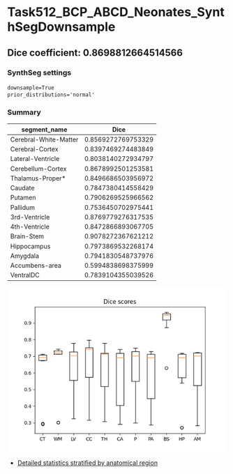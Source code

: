 Task512_BCP_ABCD_Neonates_SynthSegDownsample
=============================================

Dice coefficient: 0.8698812664514566
-----------------

### SynthSeg settings

    downsample=True
    prior_distributions='normal'

### Summary

| segment_name      | Dice |
| ----------- | ----------- |
| Cerebral-White-Matter | 0.8569272769753329 | 
| Cerebral-Cortex | 0.8397469274483849 |
| Lateral-Ventricle | 0.8038140272934797 |
| Cerebellum-Cortex | 0.8678992501253581 |
| Thalamus-Proper* | 0.8496686503956972 |
| Caudate | 0.7847380414558429 |
| Putamen | 0.7906269525966562 |
| Pallidum | 0.7536450702975441 |
| 3rd-Ventricle | 0.8769779276317535 |
| 4th-Ventricle | 0.8472866893067705 |
| Brain-Stem | 0.9078272367621212 |
| Hippocampus | 0.7973869532268174 |
| Amygdala | 0.7941830548737976 |
| Accumbens-area | 0.5994838698375999 |
| VentralDC | 0.7839104355039526 |

![Dice scores box plot](dice_scores.png "Dice scores")

* [Detailed statistics stratified by anatomical region](means.csv)
